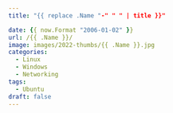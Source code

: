 ```yaml
---
title: "{{ replace .Name "-" " " | title }}"

date: {{ now.Format "2006-01-02" }}
url: /{{ .Name }}/
image: images/2022-thumbs/{{ .Name }}.jpg
categories:
  - Linux
  - Windows
  - Networking
tags:
  - Ubuntu
draft: false
---
```

